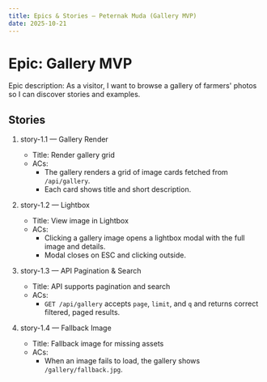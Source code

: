 ```yaml
---
title: Epics & Stories — Peternak Muda (Gallery MVP)
date: 2025-10-21
---
```


# Epic: Gallery MVP

Epic description: As a visitor, I want to browse a gallery of farmers' photos so I can discover stories and examples.

## Stories

1. story-1.1 — Gallery Render
   - Title: Render gallery grid
   - ACs:
     - The gallery renders a grid of image cards fetched from `/api/gallery`.
     - Each card shows title and short description.

2. story-1.2 — Lightbox
   - Title: View image in Lightbox
   - ACs:
     - Clicking a gallery image opens a lightbox modal with the full image and details.
     - Modal closes on ESC and clicking outside.

3. story-1.3 — API Pagination & Search
   - Title: API supports pagination and search
   - ACs:
     - `GET /api/gallery` accepts `page`, `limit`, and `q` and returns correct filtered, paged results.

4. story-1.4 — Fallback Image
   - Title: Fallback image for missing assets
   - ACs:
     - When an image fails to load, the gallery shows `/gallery/fallback.jpg`.
